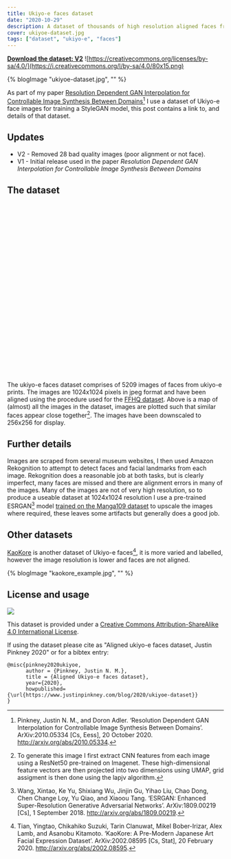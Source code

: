 ```yaml
---
title: Ukiyo-e faces dataset
date: "2020-10-29"
description: A dataset of thousands of high resolution aligned faces from uikyo-e prints
cover: ukiyoe-dataset.jpg
tags: ["dataset", "ukiyo-e", "faces"]
---
```


__[Download the dataset: V2](https://drive.google.com/file/d/1zEgVLrKVp8oCZuX0NENcAeh-kdaKJzNG/view?usp=sharing)__ ![https://creativecommons.org/licenses/by-sa/4.0/](https://i.creativecommons.org/l/by-sa/4.0/80x15.png)

{% blogImage "ukiyoe-dataset.jpg", "" %}

As part of my paper [Resolution Dependent GAN Interpolation for Controllable Image Synthesis Between Domains](https://arxiv.org/abs/2010.05334)[^rdgi] I use a dataset of Ukiyo-e face images for training a StyleGAN model, this post contains a link to, and details of that dataset.

## Updates

- V2 - Removed 28 bad quality images (poor alignment or not face).
- V1 - Initial release used in the paper _Resolution Dependent GAN Interpolation for Controllable Image Synthesis Between Domains_

## The dataset

 <link rel="stylesheet" href="https://unpkg.com/leaflet@1.9.4/dist/leaflet.css"
     integrity="sha256-p4NxAoJBhIIN+hmNHrzRCf9tD/miZyoHS5obTRR9BMY="
     crossorigin=""/>

 <!-- Make sure you put this AFTER Leaflet's CSS -->
 <script src="https://unpkg.com/leaflet@1.9.4/dist/leaflet.js"
     integrity="sha256-20nQCchB9co0qIjJZRGuk2/Z9VM+kNiyxNV1lvTlZBo="
     crossorigin=""></script>

 <div id="map" style="height: 400px"></div>

 <script>

	const map = L.map('map', {
        crs: L.CRS.Simple
    }).setView([-0.25, 0.35], 12);

	const tiles = L.tileLayer(
        "https://assets.justinpinkney.com/blog/ukiyoe/ukiyoe_files//{z}/{x}_{y}.jpg",
        {minZoom:9, maxZoom:15 }
    ).addTo(map);

</script>

The ukiyo-e faces dataset comprises of 5209 images of faces from ukiyo-e prints. The images are 1024x1024 pixels in jpeg format and have been aligned using the procedure used for the [FFHQ dataset](https://github.com/NVlabs/ffhq-dataset). Above is a map of (almost) all the images in the dataset, images are plotted such that similar faces appear close together[^map]. The images have been downscaled to 256x256 for display.

## Further details

Images are scraped from several museum websites, I then used Amazon Rekognition to attempt to detect faces and facial landmarks from each image. Rekognition does a reasonable job at both tasks, but is clearly imperfect, many faces are missed and there are alignment errors in many of the images. Many of the images are not of very high resolution, so to produce a useable dataset at 1024x1024 resolution I use a pre-trained ESRGAN[^esrgan] model [trained on the Manga109 dataset](https://upscale.wiki/wiki/Model_Database) to upscale the images where required, these leaves some artifacts but generally does a good job.

## Other datasets

[KaoKore](https://github.com/rois-codh/kaokore) is another dataset of Ukiyo-e faces[^kao], it is more varied and labelled, however the image resolution is lower and faces are not aligned.

{% blogImage "kaokore_example.jpg", "" %}

## License and usage

![](https://i.creativecommons.org/l/by-sa/4.0/88x31.png)

This dataset is provided under a [Creative Commons Attribution-ShareAlike 4.0 International License](https://creativecommons.org/licenses/by-sa/4.0/).

If using the dataset please cite as "Aligned ukiyo-e faces dataset, Justin Pinkney 2020" or for a bibtex entry:

```
@misc{pinkney2020ukiyoe,
      author = {Pinkney, Justin N. M.},
      title = {Aligned Ukiyo-e faces dataset},
      year={2020},
      howpublished= {\url{https://www.justinpinkney.com/blog/2020/ukiyoe-dataset}}
}
```

[^rdgi]: Pinkney, Justin N. M., and Doron Adler. ‘Resolution Dependent GAN Interpolation for Controllable Image Synthesis Between Domains’. ArXiv:2010.05334 [Cs, Eess], 20 October 2020. http://arxiv.org/abs/2010.05334.


[^map]: To generate this image I first extract CNN features from each image using a ResNet50 pre-trained on Imagenet. These high-dimensional feature vectors are then projected into two dimensions using UMAP, grid assigment is then done using the lapjv algorithm.

[^esrgan]: Wang, Xintao, Ke Yu, Shixiang Wu, Jinjin Gu, Yihao Liu, Chao Dong, Chen Change Loy, Yu Qiao, and Xiaoou Tang. ‘ESRGAN: Enhanced Super-Resolution Generative Adversarial Networks’. ArXiv:1809.00219 [Cs], 1 September 2018. http://arxiv.org/abs/1809.00219.

[^kao]: Tian, Yingtao, Chikahiko Suzuki, Tarin Clanuwat, Mikel Bober-Irizar, Alex Lamb, and Asanobu Kitamoto. ‘KaoKore: A Pre-Modern Japanese Art Facial Expression Dataset’. ArXiv:2002.08595 [Cs, Stat], 20 February 2020. http://arxiv.org/abs/2002.08595.
